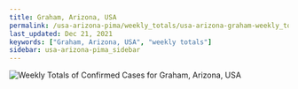 ```yaml
---
title: Graham, Arizona, USA
permalink: /usa-arizona-pima/weekly_totals/usa-arizona-graham-weekly_totals.html
last_updated: Dec 21, 2021
keywords: ["Graham, Arizona, USA", "weekly totals"]
sidebar: usa-arizona-pima_sidebar
---
```


![Weekly Totals of Confirmed Cases for Graham, Arizona, USA](/covid_tracker/images/graphs/usa-arizona-graham-weekly_totals_graph.png)
